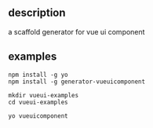 ## description
a scaffold generator for vue ui component

## examples

```
npm install -g yo
npm install -g generator-vueuicomponent

mkdir vueui-examples
cd vueui-examples

yo vueuicomponent

```